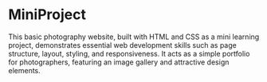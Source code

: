 # MiniProject
This basic photography website, built with HTML and CSS as a mini learning project, demonstrates essential web development skills such as page structure, layout, styling, and responsiveness. It acts as a simple portfolio for photographers, featuring an image gallery and attractive design elements.
